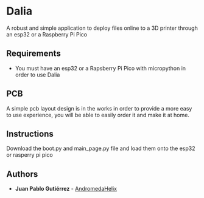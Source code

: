 # Dalia
A robust and simple application to deploy files online to a 3D printer through an esp32 or a Raspberry Pi Pico

## Requirements
* You must have an esp32 or a Rapsberry Pi Pico with micropython in order to use Dalia

## PCB
A simple pcb layout design is in the works in order to provide a more easy to use experience, you will be able to easily order it and make it at home. 

## Instructions

Download the boot.py and main_page.py file and load them onto the esp32 or rasperry pi pico

## Authors

* **Juan Pablo Gutiérrez** - [AndromedaHelix](https://github.com/AndromedaHelix)
